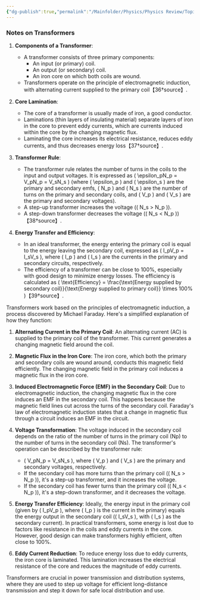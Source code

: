 ```yaml
---
{"dg-publish":true,"permalink":"/Mainfolder/Physics/Physics Review/Topics/A.C. Current/"}
---
```


### Notes on Transformers

1. **Components of a Transformer**:
   - A transformer consists of three primary components:
     - An input (or primary) coil.
     - An output (or secondary) coil.
     - An iron core on which both coils are wound.
   - Transformers operate on the principle of electromagnetic induction, with alternating current supplied to the primary coil【36†source】.

2. **Core Lamination**:
   - The core of a transformer is usually made of iron, a good conductor.
   - Laminations (thin layers of insulating material) separate layers of iron in the core to prevent eddy currents, which are currents induced within the core by the changing magnetic flux.
   - Laminating the core increases its electrical resistance, reduces eddy currents, and thus decreases energy loss【37†source】.

3. **Transformer Rule**:
   - The transformer rule relates the number of turns in the coils to the input and output voltages. It is expressed as \( \epsilon_pN_p = V_pN_p = V_sN_s \) (where \( \epsilon_p \) and \( \epsilon_s \) are the primary and secondary emfs, \( N_p \) and \( N_s \) are the number of turns on the primary and secondary coils, and \( V_p \) and \( V_s \) are the primary and secondary voltages).
   - A step-up transformer increases the voltage (\( N_s > N_p \)).
   - A step-down transformer decreases the voltage (\( N_s < N_p \))【38†source】.

4. **Energy Transfer and Efficiency**:
   - In an ideal transformer, the energy entering the primary coil is equal to the energy leaving the secondary coil, expressed as \( I_pV_p = I_sV_s \), where \( I_p \) and \( I_s \) are the currents in the primary and secondary circuits, respectively.
   - The efficiency of a transformer can be close to 100%, especially with good design to minimize energy losses. The efficiency is calculated as \( \text{Efficiency} = \frac{\text{Energy supplied by secondary coil}}{\text{Energy supplied to primary coil}} \times 100\% \)【39†source】.

Transformers work based on the principles of electromagnetic induction, a process discovered by Michael Faraday. Here's a simplified explanation of how they function:

1. **Alternating Current in the Primary Coil**: An alternating current (AC) is supplied to the primary coil of the transformer. This current generates a changing magnetic field around the coil.

2. **Magnetic Flux in the Iron Core**: The iron core, which both the primary and secondary coils are wound around, conducts this magnetic field efficiently. The changing magnetic field in the primary coil induces a magnetic flux in the iron core.

3. **Induced Electromagnetic Force (EMF) in the Secondary Coil**: Due to electromagnetic induction, the changing magnetic flux in the core induces an EMF in the secondary coil. This happens because the magnetic field lines cut across the turns of the secondary coil. Faraday's law of electromagnetic induction states that a change in magnetic flux through a circuit induces an EMF in the circuit.

4. **Voltage Transformation**: The voltage induced in the secondary coil depends on the ratio of the number of turns in the primary coil (Np) to the number of turns in the secondary coil (Ns). The transformer's operation can be described by the transformer rule: 
   - \( V_pN_p = V_sN_s \), where \( V_p \) and \( V_s \) are the primary and secondary voltages, respectively. 
   - If the secondary coil has more turns than the primary coil (\( N_s > N_p \)), it's a step-up transformer, and it increases the voltage.
   - If the secondary coil has fewer turns than the primary coil (\( N_s < N_p \)), it's a step-down transformer, and it decreases the voltage.

5. **Energy Transfer Efficiency**: Ideally, the energy input in the primary coil (given by \( I_pV_p \), where \( I_p \) is the current in the primary) equals the energy output in the secondary coil (\( I_sV_s \), with \( I_s \) as the secondary current). In practical transformers, some energy is lost due to factors like resistance in the coils and eddy currents in the core. However, good design can make transformers highly efficient, often close to 100%.

6. **Eddy Current Reduction**: To reduce energy loss due to eddy currents, the iron core is laminated. This lamination increases the electrical resistance of the core and reduces the magnitude of eddy currents.

Transformers are crucial in power transmission and distribution systems, where they are used to step up voltage for efficient long-distance transmission and step it down for safe local distribution and use.